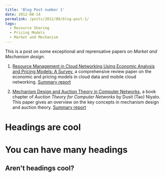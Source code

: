```yaml
---
title: 'Blog Post number 1'
date: 2012-08-14
permalink: /posts/2012/08/blog-post-1/
tags:
  - Resource Sharing
  - Pricing Models
  - Market and Mechanism
---
```


This is a post on some exceptional and reprensative papers on *Market and Mechanism design*. 
1. [Resource Management in Cloud Networking Using Economic Analysis and Pricing Models: A Survey](https://ieeexplore.ieee.org/abstract/document/7807328), a comprehensive review paper on the economic and pricing models in cloud data and mobile cloud networking. [Summary report](https://yangyu-berkeley.github.io/images/Summary.pdf)


2. [Mechanism Design and Auction Theory in Computer Networks](https://yangyu-berkeley.github.io/images/Mechanism.pdf), a book chapter of *Auction Theory for Computer Networks* by Dusit (Tao) Niyato. This paper gives an overview on the key concepts in mechanism design and auction theory. [Summary report](https://yangyu-berkeley.github.io/images/Summary2.pdf)

Headings are cool
======

You can have many headings
======

Aren't headings cool?
------
